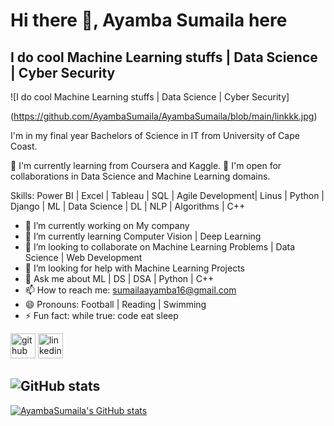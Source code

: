 # Hi there 👋, Ayamba Sumaila here
## I do cool Machine Learning stuffs | Data Science | Cyber Security

![I do cool Machine Learning stuffs | Data Science | Cyber Security]


(https://github.com/AyambaSumaila/AyambaSumaila/blob/main/linkkk.jpg)

 I'm in my final year Bachelors of Science in IT from University of Cape Coast.

🌱  I'm currently learning from Coursera and Kaggle.
👯 I'm open for collaborations in Data Science and Machine Learning domains.

Skills: Power BI | Excel | Tableau | SQL | Agile Development| Linus | Python | Django | ML | Data Science | DL | NLP | Algorithms | C++

- 🔭 I’m currently working on My company 
- 🌱 I’m currently learning Computer Vision | Deep Learning 
- 👯 I’m looking to collaborate on Machine Learning Problems | Data Science | Web Development  
- 🤔 I’m looking for help with Machine Learning Projects 
- 💬 Ask me about ML | DS | DSA | Python | C++  
- 📫 How to reach me: sumailaayamba16@gmail.com 
- 😄 Pronouns: Football | Reading | Swimming 
- ⚡ Fun fact: while true: code eat sleep 


[<img src='https://cdn.jsdelivr.net/npm/simple-icons@3.0.1/icons/github.svg' alt='github' height='40'>](https://github.com/AyambaSumaila)  [<img src='https://cdn.jsdelivr.net/npm/simple-icons@3.0.1/icons/linkedin.svg' alt='linkedin' height='40'>](https://www.linkedin.com/in/sumaila-ayamba/)  



## ![GitHub stats](https://github-readme-stats.vercel.app/api?username=AyambaSumaila&show_icons=true)  




[![AyambaSumaila's GitHub stats](https://github-readme-stats.vercel.app/api?username=AyambaSumaila)](https://github.com/AyambaSumaila/github-readme-stats)
